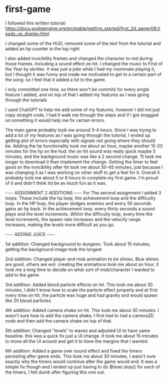 # first-game

I followed this written tutorial: https://docs.godotengine.org/en/stable/getting_started/first_2d_game/06.heads_up_display.html

I changed some of the HUD, removed some of the text from the tutorial and added an hp counter in the top right

I also added invicibility frames and changed the character to red during those frames. Including a sound effect on hit.
I changed the music to First of the Year by skrillex. It was just a joke while I had my roommate playing it, but I thought it was funny and made me motivated to get to a certain part of the song. so I feel that it added a lot to the game.

I only committed one time, so there won't be commits for every single feature I added, and on top of that I added my features as I was going through the tutorials

I used ChatGPT to help me add some of my features, however I did not just copy straight code, I had it walk me through the steps and if I got snagged on something it would help me fix certain errors. 

The main game probably took me around 3-4 hours. Since I was trying to add a lot of my features as I was going through the tutorial, I ended up getting alot of errors especially with signals not going where they should be. Adding the hp functionality took me about an hour, maybe another 15-20 minutes for the hp on the hud. the on hit sound was really quick maybe 5 minutes, and the background music was like a 2 second change. Tt took me longer to download it than implement the change. Getting the timer to feel good on the invicibility after hit took me about 30-45 minutes, just because I was changing it as I was working on other stuff to get a feel for it. Overall it probably took me about 5 or 6 hours to complete my first game. I'm proud of it and didn't think itd be as much fun as it was.


---- ASSIGNMENT 2 ADDITIONS ----
For The second assignment I added 3 loops:
These include the hp loop, the achievement loop and the difficulty loop.
In the HP loop, the player dodges enemies and every 50 seconds gains an hp back. 
In the achievement loop, every thirty seconds a sound plays and the level increments. 
Within the difficulty loop, every time the level increments, the spawn rate increases and the velocity range increases, making the levels more difficult as you go.


---- ADDING JUICE ----

1st addition: Changed background to dungeon. Took about 15 minutes, getting the background image took the longest

2nd addition: Changed player and mob animation to be slimes. Blue slimes are good, others are evil. creating the animations took me about an hour, it took me a long time to decide on what sort of mob/character I wanted to add to the game

3rd addition: Added blood particle effects on hit. This took me about 30 minutes, I didn't know how to scale the particle effect properly and at first every time on hit, the particle was huge and had gravity and would spawn like 20 blood particles

4th addition: Added camera shake on hit. This took me about 30 minutes. I wasn't sure how to add the camera shake, I first had to had a camera2D node and then add the camera shake on top of that.

5th addition: Changed "levels" to waves and adjusted UI to have same baseline. this was a quick fix just a UI change. It took me about 15 minutes to move all the UI around and get it to have the margins that I wanted. 

6th addition: Added a game over sound effect and fixed the timers persisting after game ends. This took me about 30 minutes, I wasn't sure exactly why the timers would continue after the game would end. It was a simple fix though and I ended up just having to do $timer.stop() for each of the timers, I felt dumb after figuring this one out.

